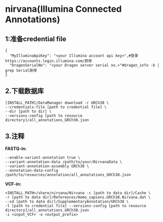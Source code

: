 # nirvana(Illumina Connected Annotations)

## 1:准备credential file 

    {
      "MyIlluminaApiKey": "<your Illumina account api key>",#登录https://accounts.login.illumina.com/获得
      "DragenSerialNo": "<your Dragen server serial no.>"#dragen_info -b | grep Serial获得
    }

## 2.下载数据库

    [INSTALL_PATH]/DataManager download -r GRCh38 \
    --credentials-file [path to credential file] \
    --dir [path to dir] \
    --versions-config [path to resource directory]/all_annotations_GRCh38.json

## 3.注释

**FASTQ-in:**

    --enable-variant-annotation true \
    --variant-annotation-data /path/to/your/NirvanaData \
    --variant-annotation-assembly GRCh38 \
    --annotation-data-config /path/to/resources/annotation/all_annotations_GRCh38.json
**VCF-in:**

    <INSTALL_PATH>/share/nirvana/Nirvana -c [path to data dir]/Cache \
    -r [path to data dir]/References/Homo_sapiens.GRCh38.Nirvana.dat \
    --sd [path to data dir]/SupplementaryAnnotation/GRCh38 \
    -l [path to credential file] --versions-config [path to resource directory]/all_annotations_GRCh38.json
    -i <input_VCF> -o <output_prefix>